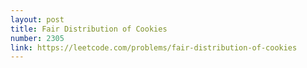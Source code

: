 ```yaml
---
layout: post
title: Fair Distribution of Cookies
number: 2305
link: https://leetcode.com/problems/fair-distribution-of-cookies
---
```

